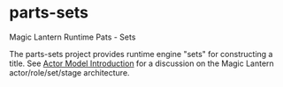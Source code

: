 # parts-sets
Magic Lantern Runtime Pats - Sets

The parts-sets project provides runtime engine "sets" for constructing a title. See [Actor Model Introduction](https://github.com/magic-lantern-studio/mle-documentation/wiki/Actor-Model-Introduction) for a discussion on the Magic Lantern actor/role/set/stage architecture.
